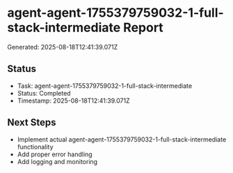 # agent-agent-1755379759032-1-full-stack-intermediate Report

Generated: 2025-08-18T12:41:39.071Z

## Status
- Task: agent-agent-1755379759032-1-full-stack-intermediate
- Status: Completed
- Timestamp: 2025-08-18T12:41:39.071Z

## Next Steps
- Implement actual agent-agent-1755379759032-1-full-stack-intermediate functionality
- Add proper error handling
- Add logging and monitoring
